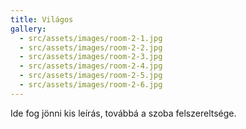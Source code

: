 ```yaml
---
title: Világos
gallery:
  - src/assets/images/room-2-1.jpg
  - src/assets/images/room-2-2.jpg
  - src/assets/images/room-2-3.jpg
  - src/assets/images/room-2-4.jpg
  - src/assets/images/room-2-5.jpg
  - src/assets/images/room-2-6.jpg
---
```

Ide fog jönni kis leírás, továbbá a szoba felszereltsége.